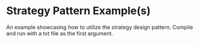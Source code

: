 # Strategy Pattern Example(s)

An example showcasing how to utilize the strategy design pattern. Compile and run with a txt file as the first argument.
